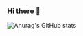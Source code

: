 ### Hi there 👋

<!--[![Anurag's GitHub stats](https://github-readme-stats.vercel.app/api?username=anuraghazra)](https://github.com/anuraghazra/github-readme-stats)
**juliamwangi123/juliamwangi123** is a ✨ _special_ ✨ repository because its `README.md` (this file) appears on your GitHub profile.

Here are some ideas to get you started:

- 🔭 I’m currently working on ...
- 🌱 I’m currently learning ...Python
- 👯 I’m looking to collaborate on open source projects
- 📫 How to reach me: ...juliahwambui3@gmail.com
- 😄 Pronouns: ...she
- ⚡ Fun fact: ... am a recovering introvert
-->

![Anurag's GitHub stats](https://github-readme-stats.vercel.app/api?username=juliamwangi123&show_icons=true&theme=radical)
